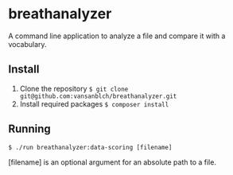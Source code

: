 # breathanalyzer

A command line application to analyze a file and compare it with a vocabulary.

## Install
1. Clone the repository `$ git clone git@github.com:vansanblch/breathanalyzer.git`
2. Install required packages `$ composer install`

## Running
```
$ ./run breathanalyzer:data-scoring [filename]
```

[filename] is an optional argument for an absolute path to a file.
